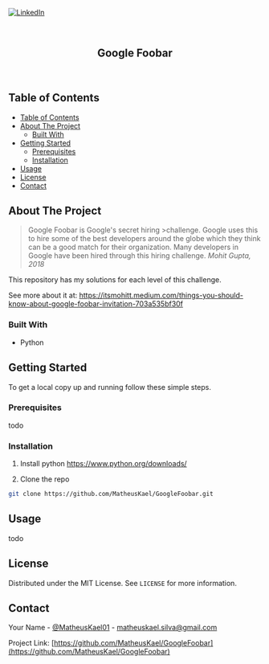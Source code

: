 
[![LinkedIn][linkedin-shield]](https://www.linkedin.com/in/matheus-kael-silva-felipe-806b43178/)



<!-- PROJECT LOGO -->
<br />
<p align="center">
 
  <h2 align="center">Google Foobar</h2>
  <br/>
</p>



<!-- TABLE OF CONTENTS -->
## Table of Contents

- [Table of Contents](#table-of-contents)
- [About The Project](#about-the-project)
  - [Built With](#built-with)
- [Getting Started](#getting-started)
  - [Prerequisites](#prerequisites)
  - [Installation](#installation)
- [Usage](#usage)
- [License](#license)
- [Contact](#contact)



<!-- ABOUT THE PROJECT -->
## About The Project


>Google Foobar is Google's secret hiring >challenge. Google uses this to hire some of the best developers around the globe which they think can be a good match for their organization. Many developers in Google have been hired through this hiring challenge. <cite>Mohit Gupta, 2018</cite>
 
This repository has my solutions for each level of this challenge.

See more about it at: https://itsmohitt.medium.com/things-you-should-know-about-google-foobar-invitation-703a535bf30f



### Built With

* []() Python

<!-- GETTING STARTED -->
## Getting Started

To get a local copy up and running follow these simple steps.

### Prerequisites

todo

### Installation

1. Install python
https://www.python.org/downloads/

2. Clone the repo
```sh
git clone https://github.com/MatheusKael/GoogleFoobar.git
```



<!-- USAGE EXAMPLES -->
## Usage

todo

<!-- LICENSE -->
## License

Distributed under the MIT License. See `LICENSE` for more information.



<!-- CONTACT -->
## Contact

Your Name - [@MatheusKael01](https://twitter.com/MatheusKael01) - matheuskael.silva@gmail.com

Project Link: [https://github.com/MatheusKael/GoogleFoobar](https://github.com/MatheusKael/GoogleFoobar)




<!-- MARKDOWN LINKS & IMAGES -->
<!-- https://www.markdownguide.org/basic-syntax/#reference-style-links -->
[contributors-shield]: https://img.shields.io/github/contributors/MatheusKael/repo.svg?style=flat-square
[contributors-url]: https://github.com/MatheusKael/repo/graphs/contributors
[forks-shield]: https://img.shields.io/github/forks/MatheusKael/repo.svg?style=flat-square
[forks-url]: https://github.com/MatheusKael/repo/network/members
[stars-shield]: https://img.shields.io/github/stars/MatheusKael/repo.svg?style=flat-square
[stars-url]: https://github.com/MatheusKael/repo/stargazers
[issues-shield]: https://img.shields.io/github/issues/MatheusKael/repo.svg?style=flat-square
[issues-url]: https://github.com/MatheusKael/repo/issues
[license-shield]: https://img.shields.io/github/license/MatheusKael/repo.svg?style=flat-square
[license-url]: https://github.com/MatheusKael/repo/blob/master/LICENSE.txt
[linkedin-shield]: https://img.shields.io/badge/-LinkedIn-black.svg?style=flat-square&logo=linkedin&colorB=555
[linkedin-url]: https://linkedin.com/in/MatheusKael
[product-screenshot]: images/screenshot.png
